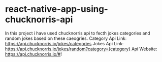 # react-native-app-using-chucknorris-api
In this project  i have used chucknorris api to fecth jokes categories and random jokes based on these caeogries.
Category Api Link: https://api.chucknorris.io/jokes/categories
Jokes Api Link: https://api.chucknorris.io/jokes/random?category={category}
Api Website: https://api.chucknorris.io/#!
